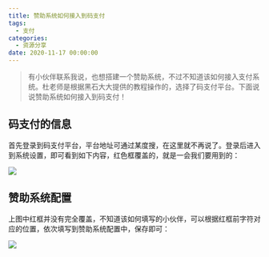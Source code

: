 ```yaml
---
title: 赞助系统如何接入到码支付
tags:
  - 支付
categories:
  - 资源分享
date: 2020-11-17 00:00:00
---
```


> 有小伙伴联系我说，也想搭建一个赞助系统，不过不知道该如何接入支付系统。杜老师是根据黑石大大提供的教程操作的，选择了码支付平台。下面说说赞助系统如何接入到码支付！

<!-- more -->

## 码支付的信息

首先登录到码支付平台，平台地址可通过某度搜，在这里就不再说了。登录后进入到系统设置，即可看到如下内容，红色框覆盖的，就是一会我们要用到的：

![](https://cdn.dusays.com/2020/11/283-1.jpg)

## 赞助系统配置

上图中红框并没有完全覆盖，不知道该如何填写的小伙伴，可以根据红框前字符对应的位置，依次填写到赞助系统配置中，保存即可：

![](https://cdn.dusays.com/2020/11/283-2.jpg)